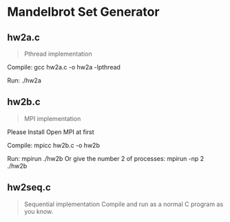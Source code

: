 # Mandelbrot Set Generator 

## hw2a.c
> Pthread implementation

Compile: gcc hw2a.c -o hw2a -lpthread

Run: ./hw2a

## hw2b.c
> MPI implementation

Please Install Open MPI at first

Compile:  mpicc hw2b.c -o hw2b

Run: mpirun ./hw2b Or give the number 2 of processes: mpirun -np 2 ./hw2b

## hw2seq.c
> Sequential implementation
Compile and run as a normal C program as you know.
